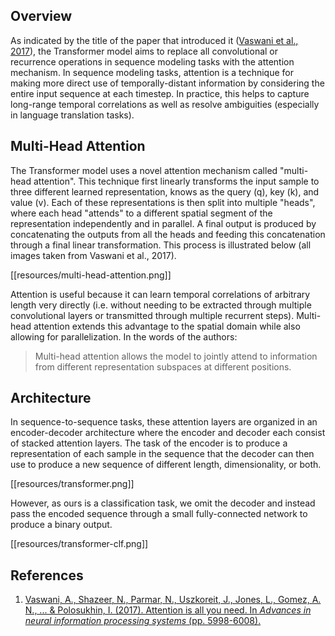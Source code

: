 ## Overview
As indicated by the title of the paper that introduced it ([Vaswani et al., 2017](http://papers.nips.cc/paper/7181-attention-is-all-you-need)), the Transformer model aims to replace all convolutional or recurrence operations in sequence modeling tasks with the attention mechanism. In sequence modeling tasks, attention is a technique for making more direct use of temporally-distant information by considering the entire input sequence at each timestep. In practice, this helps to capture long-range temporal correlations as well as resolve ambiguities (especially in language translation tasks).

## Multi-Head Attention
The Transformer model uses a novel attention mechanism called "multi-head attention". This technique first linearly transforms the input sample to three different learned representation, knows as the query (q), key (k), and value (v). Each of these representations is then split into multiple "heads", where each head "attends" to a different spatial segment of the representation independently and in parallel. A final output is produced by concatenating the outputs from all the heads and feeding this concatenation through a final linear transformation. This process is illustrated below (all images taken from Vaswani et al., 2017).

[[resources/multi-head-attention.png]]

Attention is useful because it can learn temporal correlations of arbitrary length very directly (i.e. without needing to be extracted through multiple convolutional layers or transmitted through multiple recurrent steps). Multi-head attention extends this advantage to the spatial domain while also allowing for parallelization. In the words of the authors:

> Multi-head attention allows the model to jointly attend to information from different representation subspaces at different positions.

## Architecture
In sequence-to-sequence tasks, these attention layers are organized in an encoder-decoder architecture where the encoder and decoder each consist of stacked attention layers. The task of the encoder is to produce a representation of each sample in the sequence that the decoder can then use to produce a new sequence of different length, dimensionality, or both.

[[resources/transformer.png]]

However, as ours is a classification task, we omit the decoder and instead pass the encoded sequence through a small fully-connected network to produce a binary output.

[[resources/transformer-clf.png]]

## References
1. [Vaswani, A., Shazeer, N., Parmar, N., Uszkoreit, J., Jones, L., Gomez, A. N., ... & Polosukhin, I. (2017). Attention is all you need. In *Advances in neural information processing systems* (pp. 5998-6008).](http://papers.nips.cc/paper/7181-attention-is-all-you-need)